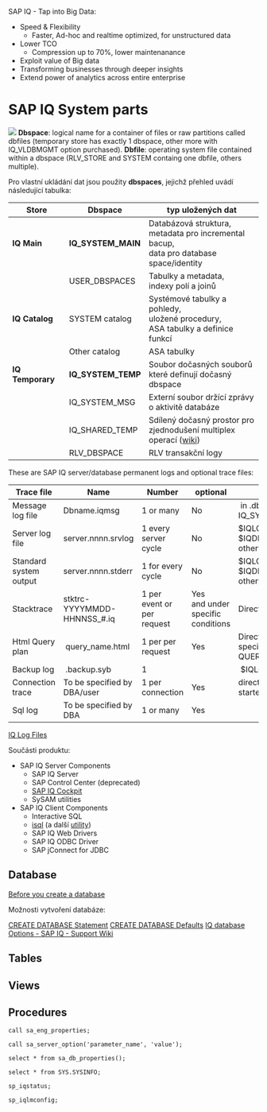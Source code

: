 SAP IQ - Tap into Big Data:
- Speed & Flexibility
	- Faster, Ad-hoc and realtime optimized, for unstructured data
- Lower TCO
	- Compression up to 70%, lower maintenanance
- Exploit value of Big data
- Transforming businesses through deeper insights
- Extend power of analytics across entire enterprise


# SAP IQ System parts

[![](https://mermaid.ink/img/pako:eNp1kkFvwjAMhf-KlRNMlInuVqFJQC-TQNoo2qXl4DYGojVpSdINBPz3pbTbgG29xHLep_fi-sCyghML2CovPrINagvTeaIATJWuNZYbiOavcTR6hqcXiEi_k17W1wBcaMqsKBQsxk3nGxkP4hAtpmgIViIn0yLX2Hjx0w0HcSdhzmKGQkFkC03DVD927vpi201Ydwl970Ltt-pobyzJ-4kzy4v1FcdT8GAUjf6gH1p6QbIsNOr9jaGV5ZlqEFL89nl-PHVu_7_sayD1N42bqYELuISd5-0u7gZxE0SjMtiwTtYGcZWL8YvxG2ZGxuCaLvRiK82ZuMrdHqHveY_OsK4nuSBlDQy9vusdNW0rMtYc618NiWI9JklLFNytxaEGEmY3JClhgSs56reEJerkdFjZItqrjAVWV9RjVcnRUijQDUqyYIW5cV3iws131uzZed1On4Okv-k)](https://mermaid.live/edit#pako:eNp1kkFvwjAMhf-KlRNMlInuVqFJQC-TQNoo2qXl4DYGojVpSdINBPz3pbTbgG29xHLep_fi-sCyghML2CovPrINagvTeaIATJWuNZYbiOavcTR6hqcXiEi_k17W1wBcaMqsKBQsxk3nGxkP4hAtpmgIViIn0yLX2Hjx0w0HcSdhzmKGQkFkC03DVD927vpi201Ydwl970Ltt-pobyzJ-4kzy4v1FcdT8GAUjf6gH1p6QbIsNOr9jaGV5ZlqEFL89nl-PHVu_7_sayD1N42bqYELuISd5-0u7gZxE0SjMtiwTtYGcZWL8YvxG2ZGxuCaLvRiK82ZuMrdHqHveY_OsK4nuSBlDQy9vusdNW0rMtYc618NiWI9JklLFNytxaEGEmY3JClhgSs56reEJerkdFjZItqrjAVWV9RjVcnRUijQDUqyYIW5cV3iws131uzZed1On4Okv-k)
**Dbspace**: logical name for a container of files or raw partitions called dbfiles (temporary store has exactly 1 dbspace, other more with IQ_VLDBMGMT option purchased).
**Dbfile**: operating system file contained within a dbspace (RLV_STORE and SYSTEM containg one dbfile, others multiple).

Pro vlastní ukládání dat jsou použity **dbspaces**, jejichž přehled uvádí následující tabulka:

| Store         | Dbspace       | typ uložených dat  | 
|---------------|---------------|--------------------| 
| **IQ Main**       | **IQ_SYSTEM_MAIN** | Databázová struktura, <br> metadata pro incremental bacup, <br> data pro database space/identity | 
|               | USER_DBSPACES | Tabulky a metadata, <br> indexy polí a joinů | 
| **IQ Catalog**       | SYSTEM catalog | Systémové tabulky a pohledy, <br> uložené procedury, <br> ASA tabulky a definice funkcí | 
|               | Other catalog | ASA tabulky |
| **IQ Temporary**  | **IQ_SYSTEM_TEMP** | Soubor dočasných souborů <br> které definují dočasný dbspace  | 
|               | IQ_SYSTEM_MSG | Externí soubor držící zprávy <br>o aktivitě databáze | 
|               | IQ_SHARED_TEMP | Sdílený dočasný prostor pro <br> zjednodušení multiplex operací ([wiki](https://wiki.scn.sap.com/wiki/display/SYBIQ/IQ+Shared+System+Temporary+Store+-+IQ_SHARED_TEMP)) | 
| | RLV_DBSPACE | RLV transakční logy |

These are SAP IQ server/database permanent logs and optional trace files:

| Trace file | Name | Number | optional | click me | click me |
|------------|------|--------|----------|----------|----------| 
| Message log file | Dbname.iqmsg | 1 or many | No |  in .db directory or dbspace IQ_SYSTEM_MSG  | continuous  |
| Server log file  | server.nnnn.srvlog  | 1 every server cycle  | No  | $IQLOGDIR16  if defined. $IQDIR16/logfiles directory otherwise  | continuous  |
| Standard system output  | server.nnnn.stderr  | 1 for every cycle  | No  | $IQLOGDIR16  if defined. $IQDIR16/logfiles directory otherwise  | continuous  |
| Stacktrace  | stktrc-YYYYMMDD-HHNNSS_#.iq  | 1 per event or per request  | Yes and under specific conditions  | Directory where db started  | One-shot  |
| Html Query plan  |  query_name.html  | 1 per per request  | Yes  | Directory where db started. Can be specified with sql option QUERY_PLAN_AS_HTML_DIRECTORY  | One-shot  |
| Backup log  |  .backup.syb  | 1  |   |  $IQLOGDIR16  |  continuous  |
| Connection trace  | To be specified by DBA/user  | 1 per connection  | Yes  | directory where the client apllication started  | Duration of connection  |
| Sql log  | To be specified by DBA  | 1 or many  | Yes  |    |    |

[IQ Log Files](https://help.sap.com/saphelp_iq1608_iqintro/helpdata/en/a4/458b4184f21015969eeef6dad5820c/frameset.htm?frameset=/en/a4/44fa8784f210159103c323abc60b82/frameset.htm)

Součásti produktu:

- SAP IQ Server Components
	- SAP IQ Server
	- SAP Control Center (deprecated)
	- [SAP IQ Cockpit](https://help.sap.com/docs/SAP_IQ/14180868751e10149705b0ef6818ec08/5536c2c36e244afeaa8dc483d5a63f5d.html?version=16.1.1.0)
	- SySAM utilities
- SAP IQ Client Components
	- Interactive SQL
	- [isql](https://help.sap.com/docs/SAP_IQ/a893062984f21015b9e8b03f96ed0cbb/a2749f8784f21015b3ad89edd5ed5bf0.html?version=16.1.1.0) (a další [utility](https://help.sap.com/docs/SAP_IQ/a893062984f21015b9e8b03f96ed0cbb/1478006e20e54b359889483512791d9e.html?version=16.1.1.0))
	- SAP IQ Web Drivers
	- SAP IQ ODBC Driver
	- SAP jConnect for JDBC


## Database
[Before you create a database](https://help.sap.com/docs/SAP_IQ/a8937bea84f21015a80bc776cf758d50/a6fc27ef84f21015bb99a329a7118b34.html?version=16.1.1.0)

Možnosti vytvoření databáze:


[CREATE DATABASE Statement](https://help.sap.com/saphelp_iq1610_iqrefso/helpdata/en/a6/16791184f210158207cc6972cf879d/frameset.htm)
[CREATE DATABASE Defaults](https://help.sap.com/docs/SAP_IQ/a8937bea84f21015a80bc776cf758d50/a6fe2d0884f210158733eba14e7e0dee.html?version=16.1.1.0)
[IQ database Options - SAP IQ - Support Wiki](https://wiki.scn.sap.com/wiki/display/SYBIQ/IQ+database+Options)


## Tables


## Views


## Procedures



```
call sa_eng_properties;

call sa_server_option('parameter_name', 'value');

select * from sa_db_properties();

select * from SYS.SYSINFO;

sp_iqstatus;

sp_iqlmconfig;
```